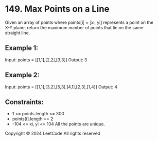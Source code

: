 # 149. Max Points on a Line
Given an array of points where points[i] = [xi, yi] represents a point on the X-Y plane, return the maximum number of points that lie on the same straight line.

## Example 1:
Input: points = [[1,1],[2,2],[3,3]]
Output: 3

## Example 2:
Input: points = [[1,1],[3,2],[5,3],[4,1],[2,3],[1,4]]
Output: 4

## Constraints:
- 1 <= points.length <= 300
- points[i].length == 2
- -104 <= xi, yi <= 104
All the points are unique.

Copyright ©️ 2024 LeetCode All rights reserved
